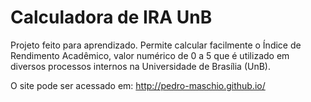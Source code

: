 # Calculadora de IRA UnB

Projeto feito para aprendizado. Permite calcular facilmente o Índice de Rendimento Acadêmico, valor numérico de 0 a 5 que é utilizado em diversos processos internos na Universidade de Brasília (UnB).

O site pode ser acessado em: http://pedro-maschio.github.io/
